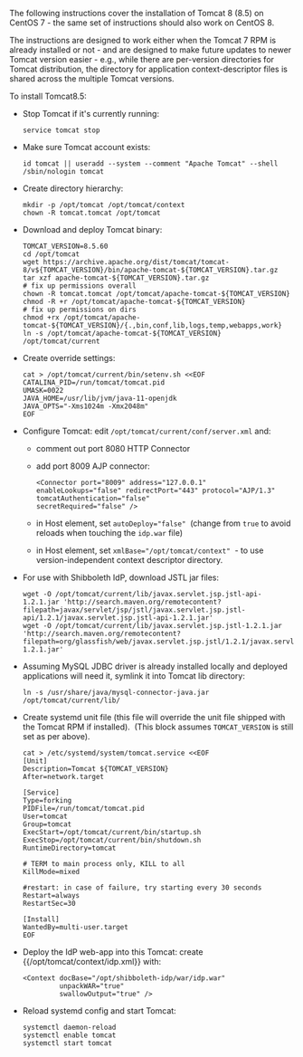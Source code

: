 
The following instructions cover the installation of Tomcat 8 (8.5) on CentOS 7 - the same set of instructions should also work on CentOS 8.

The instructions are designed to work either when the Tomcat 7 RPM is already installed or not - and are designed to make future updates to newer Tomcat version easier - e.g., while there are per-version directories for Tomcat distribution, the directory for application context-descriptor files is shared across the multiple Tomcat versions.

To install Tomcat8.5:

*   Stop Tomcat if it's currently running:
    
    ```
    service tomcat stop
    ```
    
*   Make sure Tomcat account exists:
    
    ```
    id tomcat || useradd --system --comment "Apache Tomcat" --shell /sbin/nologin tomcat
    ```
    
*   Create directory hierarchy:
    
    ```
    mkdir -p /opt/tomcat /opt/tomcat/context
    chown -R tomcat.tomcat /opt/tomcat
    ```
    
*   Download and deploy Tomcat binary:
    
    ```
    TOMCAT_VERSION=8.5.60
    cd /opt/tomcat
    wget https://archive.apache.org/dist/tomcat/tomcat-8/v${TOMCAT_VERSION}/bin/apache-tomcat-${TOMCAT_VERSION}.tar.gz
    tar xzf apache-tomcat-${TOMCAT_VERSION}.tar.gz
    # fix up permissions overall
    chown -R tomcat.tomcat /opt/tomcat/apache-tomcat-${TOMCAT_VERSION}
    chmod -R +r /opt/tomcat/apache-tomcat-${TOMCAT_VERSION}
    # fix up permissions on dirs
    chmod +rx /opt/tomcat/apache-tomcat-${TOMCAT_VERSION}/{.,bin,conf,lib,logs,temp,webapps,work}
    ln -s /opt/tomcat/apache-tomcat-${TOMCAT_VERSION} /opt/tomcat/current
    ```
    
*   Create override settings:
    
    ```
    cat > /opt/tomcat/current/bin/setenv.sh <<EOF
    CATALINA_PID=/run/tomcat/tomcat.pid
    UMASK=0022
    JAVA_HOME=/usr/lib/jvm/java-11-openjdk
    JAVA_OPTS="-Xms1024m -Xmx2048m"
    EOF
    ```
    
*   Configure Tomcat: edit `/opt/tomcat/current/conf/server.xml` and:  
    *   comment out port 8080 HTTP Connector
    *   add port 8009 AJP connector:
        
        ```
        <Connector port="8009" address="127.0.0.1"
        enableLookups="false" redirectPort="443" protocol="AJP/1.3"
        tomcatAuthentication="false"
        secretRequired="false" />
        ```
        
    *   in Host element, set `autoDeploy="false"`  (change from `true` to avoid reloads when touching the `idp.war` file)
    *   in Host element, set `xmlBase="/opt/tomcat/context"`  - to use version-independent context descriptor directory.
*   For use with Shibboleth IdP, download JSTL jar files:
    
    ```
    wget -O /opt/tomcat/current/lib/javax.servlet.jsp.jstl-api-1.2.1.jar 'http://search.maven.org/remotecontent?filepath=javax/servlet/jsp/jstl/javax.servlet.jsp.jstl-api/1.2.1/javax.servlet.jsp.jstl-api-1.2.1.jar'
    wget -O /opt/tomcat/current/lib/javax.servlet.jsp.jstl-1.2.1.jar 'http://search.maven.org/remotecontent?filepath=org/glassfish/web/javax.servlet.jsp.jstl/1.2.1/javax.servlet.jsp.jstl-1.2.1.jar'
    ```
    
*   Assuming MySQL JDBC driver is already installed locally and deployed applications will need it, symlink it into Tomcat lib directory:
    
    ```
    ln -s /usr/share/java/mysql-connector-java.jar /opt/tomcat/current/lib/
    ```
    
*   Create systemd unit file (this file will override the unit file shipped with the Tomcat RPM if installed).  (This block assumes `TOMCAT_VERSION` is still set as per above).
    
    ```
    cat > /etc/systemd/system/tomcat.service <<EOF
    [Unit]
    Description=Tomcat ${TOMCAT_VERSION}
    After=network.target
    
    [Service]
    Type=forking
    PIDFile=/run/tomcat/tomcat.pid
    User=tomcat
    Group=tomcat
    ExecStart=/opt/tomcat/current/bin/startup.sh
    ExecStop=/opt/tomcat/current/bin/shutdown.sh
    RuntimeDirectory=tomcat
    
    # TERM to main process only, KILL to all
    KillMode=mixed
    
    #restart: in case of failure, try starting every 30 seconds
    Restart=always
    RestartSec=30
    
    [Install]
    WantedBy=multi-user.target
    EOF
    ```
    
*   Deploy the IdP web-app into this Tomcat: create {{/opt/tomcat/context/idp.xml}} with:
    
    ```
    <Context docBase="/opt/shibboleth-idp/war/idp.war"
             unpackWAR="true"
             swallowOutput="true" />
    ```
    
*   Reload systemd config and start Tomcat:
    
    ```
    systemctl daemon-reload
    systemctl enable tomcat
    systemctl start tomcat
    ```
